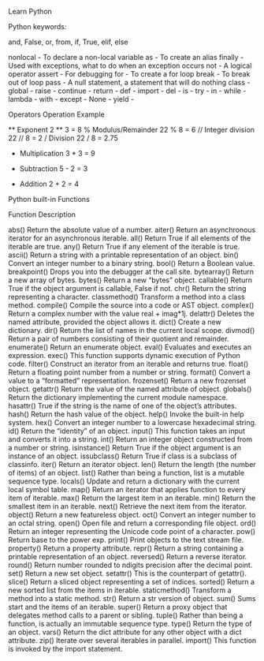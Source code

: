 Learn Python

Python keywords:

and, False, or, from, if, True, elif, else

nonlocal - To declare a non-local variable
as - To create an alias
finally - Used with exceptions, what to do when an exception occurs
not - A logical operator
assert - For debugging
for - To create a for loop
break - To break out of  loop
pass -  A null statement, a statement that will do nothing
class - 
global - 
raise - 
continue - 
return - 
def - 
import - 
del - 
is - 
try - 
in - 
while - 
lambda - 
with - 
except - 
None - 
yield - 

Operators	Operation	Example

**	Exponent	2 ** 3 = 8
%	Modulus/Remainder	22 % 8 = 6
//	Integer division	22 // 8 = 2
/	Division	22 / 8 = 2.75
*	Multiplication	3 * 3 = 9
-	Subtraction	5 - 2 = 3
+	Addition	2 + 2 = 4

Python built-in Functions

Function	Description


abs()	Return the absolute value of a number.
aiter()	Return an asynchronous iterator for an asynchronous iterable.
all()	Return True if all elements of the iterable are true.
any()	Return True if any element of the iterable is true.
ascii()	Return a string with a printable representation of an object.
bin()	Convert an integer number to a binary string.
bool()	Return a Boolean value.
breakpoint()	Drops you into the debugger at the call site.
bytearray()	Return a new array of bytes.
bytes()	Return a new “bytes” object.
callable()	Return True if the object argument is callable, False if not.
chr()	Return the string representing a character.
classmethod()	Transform a method into a class method.
compile()	Compile the source into a code or AST object.
complex()	Return a complex number with the value real + imag*1j.
delattr()	Deletes the named attribute, provided the object allows it.
dict()	Create a new dictionary.
dir()	Return the list of names in the current local scope.
divmod()	Return a pair of numbers consisting of their quotient and remainder.
enumerate()	Return an enumerate object.
eval()	Evaluates and executes an expression.
exec()	This function supports dynamic execution of Python code.
filter()	Construct an iterator from an iterable and returns true.
float()	Return a floating point number from a number or string.
format()	Convert a value to a “formatted” representation.
frozenset()	Return a new frozenset object.
getattr()	Return the value of the named attribute of object.
globals()	Return the dictionary implementing the current module namespace.
hasattr()	True if the string is the name of one of the object’s attributes.
hash()	Return the hash value of the object.
help()	Invoke the built-in help system.
hex()	Convert an integer number to a lowercase hexadecimal string.
id()	Return the “identity” of an object.
input()	This function takes an input and converts it into a string.
int()	Return an integer object constructed from a number or string.
isinstance()	Return True if the object argument is an instance of an object.
issubclass()	Return True if class is a subclass of classinfo.
iter()	Return an iterator object.
len()	Return the length (the number of items) of an object.
list()	Rather than being a function, list is a mutable sequence type.
locals()	Update and return a dictionary with the current local symbol table.
map()	Return an iterator that applies function to every item of iterable.
max()	Return the largest item in an iterable.
min()	Return the smallest item in an iterable.
next()	Retrieve the next item from the iterator.
object()	Return a new featureless object.
oct()	Convert an integer number to an octal string.
open()	Open file and return a corresponding file object.
ord()	Return an integer representing the Unicode code point of a character.
pow()	Return base to the power exp.
print()	Print objects to the text stream file.
property()	Return a property attribute.
repr()	Return a string containing a printable representation of an object.
reversed()	Return a reverse iterator.
round()	Return number rounded to ndigits precision after the decimal point.
set()	Return a new set object.
setattr()	This is the counterpart of getattr().
slice()	Return a sliced object representing a set of indices.
sorted()	Return a new sorted list from the items in iterable.
staticmethod()	Transform a method into a static method.
str()	Return a str version of object.
sum()	Sums start and the items of an iterable.
super()	Return a proxy object that delegates method calls to a parent or sibling.
tuple()	Rather than being a function, is actually an immutable sequence type.
type()	Return the type of an object.
vars()	Return the dict attribute for any other object with a dict attribute.
zip()	Iterate over several iterables in parallel.
import()	This function is invoked by the import statement.

